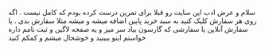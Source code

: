 سلام و عرض ادب 
این سایت رو قبلا برای تمرین درست کرده بودم که کامل نیست .
اگه روی هر سفارش کلیک کنید به سبد خرید پایین اضافه میشه و میشه مثلا سفارش بدی .
یا سفارش آنلاین یا سفارشی که گارسون بیاد سر میز و یه صفحه لاگین و ثبت نامم داره 
خواستم اینو ببینید و خوشحال میشم و کمکم کنید

